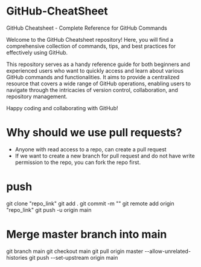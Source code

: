 # GitHub-CheatSheet
 GitHub Cheatsheet - Complete Reference for GitHub Commands
 
Welcome to the GitHub Cheatsheet repository! Here, you will find a comprehensive collection of commands, tips, and best practices for effectively using GitHub.

This repository serves as a handy reference guide for both beginners and experienced users who want to quickly access and learn about various GitHub commands and functionalities. It aims to provide a centralized resource that covers a wide range of GitHub operations, enabling users to navigate through the intricacies of version control, collaboration, and repository management.

Happy coding and collaborating with GitHub!

# Why should we use pull requests?
- Anyone with read access to a repo, can create a pull request
- If we want to create a new branch for pull request and do not have write permission to the repo,
  you can fork the repo first.

# push
git clone "repo_link"
git add .
git commit -m ""
git remote add origin "repo_link"
git push -u origin main

# Merge master branch into main
git branch main
git checkout main
git pull origin master --allow-unrelated-histories
git push --set-upstream origin main

